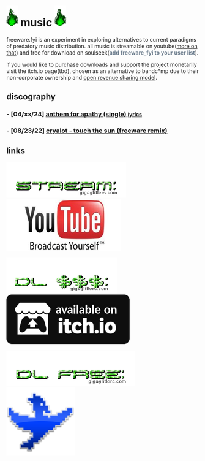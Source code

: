 # ![green_flame](../media/green_flame.gif) music ![green_flame](../media/green_flame.gif)

freeware.fyi is an experiment in exploring alternatives to current paradigms of predatory music distribution. all music is streamable on youtube([more on that](words_youtube.html)) and free for download on soulseek(<span style="color:slategray;">**add freeware_fyi to your user list**</span>). 

if you would like to purchase downloads and support the project monetarily visit the itch.io page(tbd), chosen as an alternative to bandc\*mp due to their non-corporate ownership and [open revenue sharing model](https://itchio.tumblr.com/post/112709605589/introducing-open-revenue-sharing).

## discography

### - [04/xx/24] [anthem for apathy (single)]() <span style="font-size:smaller;">[lyrics](lyrics_anthem-for-apathy.html)</span>

### - [08/23/22] [cryalot - touch the sun (freeware remix)](https://www.youtube.com/watch?v=IqDszuIYn88)

## links

![stream](../media/music_stream.gif) [![youtube](../media/youtube.jpg)](https://www.youtube.com/@freeware_fyi)

![download $$$](../media/music_dl_money.gif) [![itch.io](../media/itchio.png)](https://freeware-fyi.itch.io)

![download free](../media/music_dl_free.gif) [![soulseek qt](../media/soulseek.png)](https://www.slsknet.org)